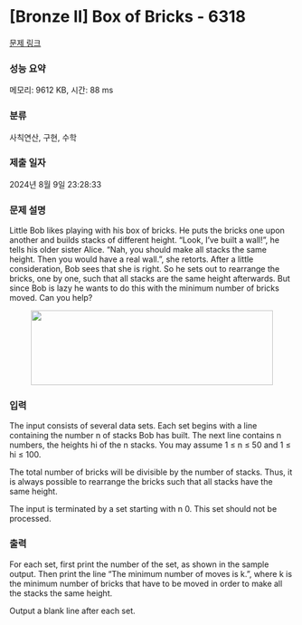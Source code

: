 # [Bronze II] Box of Bricks - 6318 

[문제 링크](https://www.acmicpc.net/problem/6318) 

### 성능 요약

메모리: 9612 KB, 시간: 88 ms

### 분류

사칙연산, 구현, 수학

### 제출 일자

2024년 8월 9일 23:28:33

### 문제 설명

<p>Little Bob likes playing with his box of bricks. He puts the bricks one upon another and builds stacks of different height. “Look, I’ve built a wall!”, he tells his older sister Alice. “Nah, you should make all stacks the same height. Then you would have a real wall.”, she retorts. After a little consideration, Bob sees that she is right. So he sets out to rearrange the bricks, one by one, such that all stacks are the same height afterwards. But since Bob is lazy he wants to do this with the minimum number of bricks moved. Can you help?</p>

<p style="text-align: center;"><img alt="" src="https://www.acmicpc.net/upload/images2/brick.png" style="height:132px; width:428px"></p>

### 입력 

 <p>The input consists of several data sets. Each set begins with a line containing the number n of stacks Bob has built. The next line contains n numbers, the heights hi of the n stacks. You may assume 1 ≤ n ≤ 50 and 1 ≤ hi ≤ 100.</p>

<p>The total number of bricks will be divisible by the number of stacks. Thus, it is always possible to rearrange the bricks such that all stacks have the same height.</p>

<p>The input is terminated by a set starting with n 0. This set should not be processed.</p>

### 출력 

 <p>For each set, first print the number of the set, as shown in the sample output. Then print the line “The minimum number of moves is k.”, where k is the minimum number of bricks that have to be moved in order to make all the stacks the same height.</p>

<p>Output a blank line after each set.</p>

